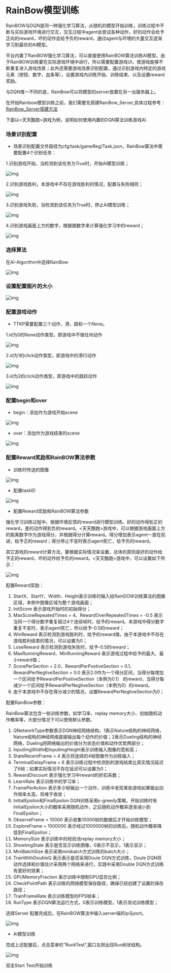 # **RainBow模型训练**

RainBOW与DQN是同一种强化学习算法，从随机的模型开始训练，训练过程中不断与实际游戏环境进行交互，交互过程中agent会尝试各种动作，好的动作会给予正向的reward，坏的动作会给予负的reward，通过agent与环境的大量交互逐渐学习到最优的AI模型。

平台内置了RainBOW强化学习算法，可以直接使用RainBOW算法训练AI模型。由于RainBOW训练要在实际游戏环境中进行，所以需要配置游戏UI，使游戏能够不断重复进入游戏场景；此外还需要游戏场景识别配置，通过识别游戏内特定的游戏元素（按钮、数字、血条等），设置游戏内训练开始、训练结束、以及设置reward奖励。

与DQN惟一不同的是，RainBow可以将模型的server放置在另一台服务器上。

 在开始Rainbow模型训练之前，我们需要先搭建RainBow_Server,具体过程参考：[RainBow_Server搭建方法](../project/Rainbow_Server.md)

下面以<天天酷跑>游戏为例，说明如何使用内置的DQN算法训练游戏AI.

### 场景识别配置

* 场景识别配置文件路径为cfg/task/gameReg/Task.json，RainBow算法中需要配置4个识别任务：

1.识别游戏开始，当检测到该任务为True时，开始AI模型训练；

![img](../img/New_SDKTool/ProjectDQN/DQNstarttask.png)

2.识别游戏胜利，本游戏中不存在游戏胜利的情况，配置与失败相同；

![img](../img/New_SDKTool/ProjectDQN/DQNwintask.png)

3.识别游戏失败，当检测到该任务为True时，停止AI模型训练；

![img](../img/New_SDKTool/ProjectDQN/DQNlosetask.png)

4.识别游戏画面上方的数字，根据跟数字来计算强化学习中的reward；

![img](../img/New_SDKTool/ProjectDQN/DQNnumbertask.png)



### 选择算法
在AI-Algorithm中选择RainBow

![img](../img/New_SDKTool/ProjectRainBow/RBAlgorithm.png)

### 设置配置图片的大小

![img](../img/New_SDKTool/ProjectDQN/action_resolution.png)

### 配置游戏动作
- TTKP需要配置三个动作，滑，跳和一个None。

1.id为0的None动作类型，即游戏中不做任何动作

![img](../img/New_SDKTool/ProjectDQN/action_none.png)

2.id为1的click动作类型，即游戏中的滑行动作

![img](../img/New_SDKTool/ProjectDQN/action_slip.png)

3.id为2的click动作类型，即游戏中的跳跃动作

![img](../img/New_SDKTool/ProjectDQN/action_jump.png)



### 配置begin和over

* begin：添加作为游戏开始scene

![img](../img/New_SDKTool/ProjectDQN/gamestate_begin.png)

* over：添加作为游戏结束的scene

![img](../img/New_SDKTool/ProjectDQN/gamestate_over.png)

### 配置Reward奖励和RainBOW算法参数

* 训练时传送的图像

![img](../img/New_SDKTool/ProjectDQN/DQNroiRegion.png)

* 配置taskID

![img](../img/New_SDKTool/ProjectDQN/parameter_taskID.png)

* 配置Reward奖励和RainBOW算法参数

强化学习训练过程中，根据环境反馈的reward进行模型训练。好的动作得到正的reward，差的动作得到负的reward。<天天酷跑>游戏中，可以根据游戏画面上方的距离数字作为游戏得分，并根据得分计算reward。得分增加表示agent一直在前进，给予正的reward；得分停止不变时表示agent死亡，给予负的reward。

其它游戏的reward计算方法，要根据实际情况来设置，总体的原则是好的动作给予正的reward，坏的动作给予负的reward。<天天酷跑>游戏中，可以设置如下所示：

![img](../img/New_SDKTool/ProjectDQN/DQNparameter.png)

配置Reward奖励：

1.  StartX、StartY、Width、Height表示训练时输入给RainDOW训练算法的图像区域，本例中图像区域为整个游戏画面；
2.  InitScore 表示游戏开始时的初始得分；
3.  MaxScoreRepeatedTimes = 4、RewardOverRepeatedTimes = -0.5 表示当同一个得分数字重复超过4个连续帧时，给予的reward。本游戏中得分数字重复不变时，表示agent死亡，所以给予-0.5的reward；
4.  WinReward 表示检测到游戏胜利时，给予的reward值，由于本游戏中不存在游戏胜利结束的情况，可以设置为0；
5.  LoseReward 表示检测到游戏失败时，给予-0.5的reward；
6.  MaxRunningReward、MinRunningReward 表示游戏过程中给予的最大、最小reward值；
7.  ScorePerSection = 2.0、RewardPerPostiveSection = 0.1、RewardPerNegtiveSection = 0.0  表示2.0作为一个得分区间，当得分每增加一个区间给予RewardPerPostiveSection（本例为0.1） 的reward，当得分每减少一个区间给予RewardPerNegtiveSection（本例为0）的reward。
8. 由于本游戏中不存在得分减少的情况，设置RewardPerNegtiveSection为0；

配置RainBow参数：

RainBow算法包含一些训练参数，如学习率、replay memory大小、初始随机动作概率等，大部分情况下可以使用默认参数。

1.  QNetworkType参数表示DQN神经网络结构，1表示Nature结构的神经网络，Nature结构的神经网络直接输出每个动作的价值；2表示Dueling结构的神经网络，Dueling将网络输出的价值分为状态价值和动作优势两部分；
2.  InputImgWidth和InputImgHeight表示训练输入图像的宽和高；
3.  StateRecentFrame = 4 表示将连续的4帧图像作为训练输入；
4.  TerminalDelayFrame = 6 表示训练过程中检测到的游戏结束比真实情况延迟了6帧；如果实际情况不存在延迟可以设置为0；
5. RewardDiscount 表示强化学习中reward的折扣系数；
6.  LearnRate 表示训练中的学习率；
7.  FramePerAction 表示多少帧输出一个动作，训练中发现某些游戏如果输出动作频率太高，将难于收敛；
8.  InitialEpsilon和FinalEpsilon  DQN训练采用ε-greedy策略，开始训练时有InitialEpsilon大小的概率采用随机动作，之后随机动作概率逐渐减小到FinalEpsilon；
9. ObserveFrame = 10000 表示收集10000帧的数据后才开始训练模型；
10. ExploreFrame = 1000000 表示经过1000000帧的训练后，随机动作概率降低到FinalEpsilon；
11. MemorySize 表示训练中的经验池replay memory大小；
12. ShowImgState 表示是否显示训练图像，0表示不显示，1表示显示；
13. MiniBatchSize 表示采用minibatch方式训练的batch大小；
14. TrainWithDoubleQ 表示表示是否采用Doule DQN方式训练，Doule DQN将动作选择和价值估计采用两个网络来进行，实践中采用Double DQN方式训练有更好的效果；
15. GPUMemoryFraction 表示训练中限制GPU显存比例；
16. CheckPointPath 表示训练的网络模型保存路径，确保已经创建了设置的保存路径；
17. TrainFrameRate 表示训练模型的FPS帧率；
18. RunType 表示DQN算法运行方式，0表示训练模型，1表示测试训练模型；


选择Server
配置完成后，在RainBOW算法中输入server端的ip与port。

![img](../img/New_SDKTool/ProjectRainBow/RBServer.png)

-  AI模型训练

完成上述配置后，点击菜单栏”Run》Test",窗口左侧出现Run树状结构。

![img](../img/New_SDKTool/ProjectDQN/runTest.png)

双击Start Test开始训练